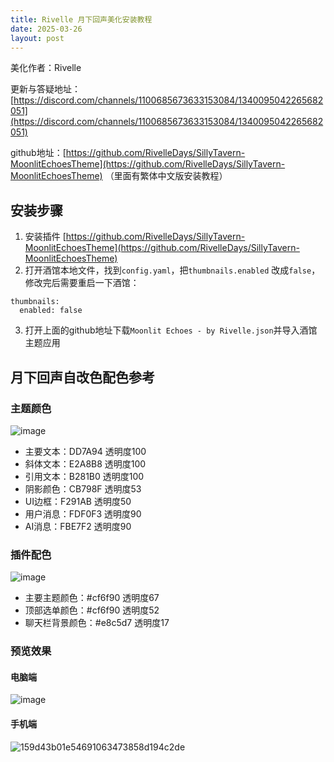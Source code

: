 ```yaml
---
title: Rivelle 月下回声美化安装教程
date: 2025-03-26
layout: post
---
```


美化作者：Rivelle

更新与答疑地址：[https://discord.com/channels/1100685673633153084/1340095042265682051](https://discord.com/channels/1100685673633153084/1340095042265682051)

github地址：[https://github.com/RivelleDays/SillyTavern-MoonlitEchoesTheme](https://github.com/RivelleDays/SillyTavern-MoonlitEchoesTheme) （里面有繁体中文版安装教程）


## 安装步骤

1. 安装插件
[https://github.com/RivelleDays/SillyTavern-MoonlitEchoesTheme](https://github.com/RivelleDays/SillyTavern-MoonlitEchoesTheme)
2. 打开酒馆本地文件，找到`config.yaml`，把`thumbnails.enabled` 改成`false`，修改完后需要重启一下酒馆：
```
thumbnails:
  enabled: false
```
3. 打开上面的github地址下载`Moonlit Echoes - by Rivelle.json`并导入酒馆主题应用


## 月下回声自改色配色参考
### 主题颜色
![image](https://github.com/user-attachments/assets/0b471425-7f82-474b-b801-cd1dfc72d12f)

- 主要文本：DD7A94 透明度100
- 斜体文本：E2A8B8 透明度100
- 引用文本：B281B0 透明度100
- 阴影颜色：CB798F 透明度53
- UI边框：F291AB 透明度50
- 用户消息：FDF0F3 透明度90
- AI消息：FBE7F2 透明度90

### 插件配色
![image](https://github.com/user-attachments/assets/aee61b3c-2b52-4e3d-bb4c-1eba1a678eaa)

- 主要主题颜色：#cf6f90 透明度67
- 顶部选单颜色：#cf6f90 透明度52
- 聊天栏背景颜色：#e8c5d7 透明度17

### 预览效果
#### 电脑端
![image](https://github.com/user-attachments/assets/26db55f9-f84e-4a13-8e4b-8bf5dd5a987e)

#### 手机端
![159d43b01e54691063473858d194c2de](https://github.com/user-attachments/assets/89fcd9b5-1db6-4287-89fc-948d674efbab)

